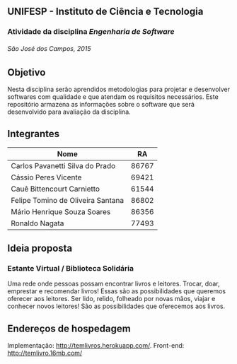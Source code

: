 ## UNIFESP - Instituto de Ciência e Tecnologia
### Atividade da disciplina *Engenharia de Software*
###### São José dos Campos, 2015


## Objetivo
Nesta disciplina serão aprendidos metodologias para projetar e desenvolver softwares com qualidade e que atendam os requisitos necessários.
Este repositório armazena as informações sobre o software que será desenvolvido para avaliação da disciplina.

## Integrantes
Nome | RA
-----|-----
Carlos Pavanetti Silva do Prado | 86767
Cássio Peres Vicente | 69421
Cauê Bittencourt Carnietto | 61544
Felipe Tomino de Oliveira Santana | 86802
Mário Henrique Souza Soares | 86356
Ronaldo Nagata | 77493

## Ideia proposta
### Estante Virtual / Biblioteca Solidária
Uma rede onde pessoas possam encontrar livros e leitores.
Trocar, doar, emprestar e recomendar livros! Essas são as possibilidades que queremos oferecer aos leitores.
Ser lido, relido, folheado por novas mãos, viajar e conhecer novos leitores! São as possibilidades que oferecemos aos livros.

## Endereços de hospedagem
Implementação: http://temlivros.herokuapp.com/.
Front-end: http://temlivro.16mb.com/
